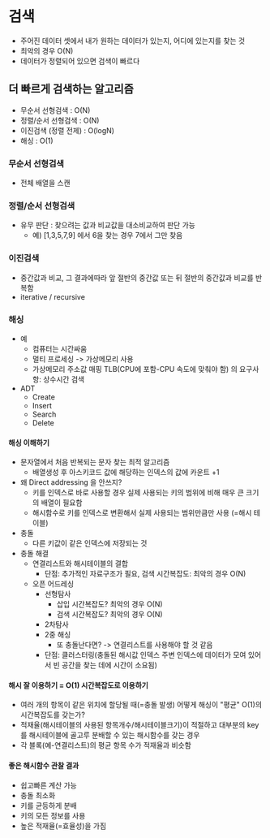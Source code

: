 # 검색
- 주어진 데이터 셋에서 내가 원하는 데이터가 있는지, 어디에 있는지를 찾는 것
- 최악의 경우 O(N)
- 데이터가 정렬되어 있으면 검색이 빠르다

## 더 빠르게 검색하는 알고리즘
- 무순서 선형검색 : O(N)
- 정렬/순서 선형검색 : O(N)
- 이진검색 (정렬 전제) : O(logN)
- 해싱 : O(1)

### 무순서 선형검색
- 전체 배열을 스캔

### 정렬/순서 선형검색
- 유무 판단 : 찾으려는 값과 비교값을 대소비교하여 판단 가능
    - 예) [1,3,5,7,9] 에서 6을 찾는 경우 7에서 그만 찾음

### 이진검색
- 중간값과 비교, 그 결과에따라 앞 절반의 중간값 또는 뒤 절반의 중간값과 비교를 반복함
- iterative / recursive

### 해싱
-  예
    - 컴퓨터는 시간싸움
    - 멀티 프로세싱 -> 가상메모리 사용
    - 가상메모리 주소값 매핑 TLB(CPU에 포함-CPU 속도에 맞춰야 함) 의 요구사항: 상수시간 검색 
- ADT
    - Create
    - Insert
    - Search
    - Delete

#### 해싱 이해하기
- 문자열에서 처음 반복되는 문자 찾는 최적 알고리즘
    - 배열생성 후 아스키코드 값에 해당하는 인덱스의 값에 카운트 +1 
- 왜 Direct addressing 을 안쓰지?
    - 키를 인덱스로 바로 사용할 경우 실제 사용되는 키의 범위에 비해 매우 큰 크기의 배열이 필요함
    - 해시함수로 키를 인덱스로 변환해서 실제 사용되는 범위만큼만 사용 (=해시 테이블)
- 충돌 
    - 다른 키값이 같은 인덱스에 저장되는 것
- 충돌 해결
    - 연결리스트와 해시테이블의 결합
        - 단점: 추가적인 자료구조가 필요, 검색 시간복잡도: 최악의 경우 O(N)
    - 오픈 어드레싱
        - 선형탐사
            - 삽입 시간복잡도? 최악의 경우 O(N)
            - 검색 시간복잡도? 최악의 경우 O(N)
        - 2차탐사
        - 2중 해싱
            - 또 충돌난다면? -> 연결리스트를 사용해야 할 것 같음
        - 단점: 클러스터링(충돌된 해시값 인덱스 주변 인덱스에 데이터가 모여 있어서 빈 공간을 찾는 데에 시간이 소요됨) 

#### 해시 잘 이용하기 = O(1) 시간복잡도로 이용하기
- 여러 개의 항목이 같은 위치에 할당될 때(=충돌 발생) 어떻게 해싱이 "평균" O(1)의 시간복잡도를 갖는가?
- 적재율(해시테이블의 사용된 항목개수/해시테이블크기)이 적절하고 대부분의 key를 해시테이블에 골고루 분배할 수 있는 해시함수를 갖는 경우
- 각 블록(예-연결리스트)의 평균 항목 수가 적재율과 비슷함

#### 좋은 해시함수 관찰 결과
- 쉽고빠른 계산 가능
- 충돌 최소화
- 키를 균등하게 분배
- 키의 모든 정보를 사용
- 높은 적재율(=효율성)을 가짐
